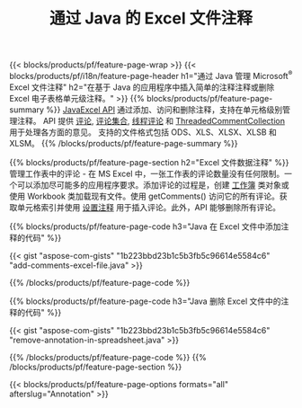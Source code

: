 ﻿---
title: 通过 Java 的 Excel 文件注释
url: /zh/java/annotation/
description: 使用 Java 库添加或删除 Excel 和 OpenOffice 电子表格的数据注释。
---
{{< blocks/products/pf/feature-page-wrap >}}
{{< blocks/products/pf/i18n/feature-page-header h1="通过 Java 管理 Microsoft<sup>&reg;</sup> Excel 文件注释" h2="在基于 Java 的应用程序中插入简单的注释注释或删除 Excel 电子表格单元级注释。" >}}
{{% blocks/products/pf/feature-page-summary %}}
[JavaExcel API](/cells/java/) 通过添加、访问和删除注释，支持在单元格级别管理注释。 API 提供 [评论](https://reference.aspose.com/cells/java/com.aspose.cells/Comment), [评论集合](https://reference.aspose.com/cells/java/com.aspose.cells/CommentCollection), [线程评论](https://reference.aspose.com/cells/java/com.aspose.cells/ThreadedComment) 和 [ThreadedCommentCollection](https://reference.aspose.com/cells/java/com.aspose.cells/ThreadedCommentCollection) 用于处理各方面的意见。
支持的文件格式包括 ODS、XLS、XLSX、XLSB 和 XLSM。
{{% /blocks/products/pf/feature-page-summary %}}

{{% blocks/products/pf/feature-page-section h2="Excel 文件数据注释" %}}
管理工作表中的评论 - 在 MS Excel 中，一张工作表的评论数量没有任何限制。一个可以添加尽可能多的应用程序要求。添加评论的过程是，创建 [工作簿](https://reference.aspose.com/cells/java/com.aspose.cells/Workbook) 类对象或使用 Workbook 类加载现有文件。使用 getComments() 访问它的所有评论。获取单元格索引并使用 [设置注释](https://reference.aspose.com/cells/java/com.aspose.cells/comment#Note) 用于插入评论。此外，API 能够删除所有评论。 

{{% blocks/products/pf/feature-page-code h3="Java 在 Excel 文件中添加注释的代码" %}}

{{< gist "aspose-com-gists" "1b223bbd23b1c5b3fb5c96614e5584c6" "add-comments-excel-file.java" >}}

{{% /blocks/products/pf/feature-page-code %}}

{{% blocks/products/pf/feature-page-code h3="Java 删除 Excel 文件中的注释的代码" %}}

{{< gist "aspose-com-gists" "1b223bbd23b1c5b3fb5c96614e5584c6" "remove-annotation-in-spreadsheet.java" >}}

{{% /blocks/products/pf/feature-page-code %}}
{{% /blocks/products/pf/feature-page-section %}}

{{< blocks/products/pf/feature-page-options formats="all" afterslug="Annotation" >}}